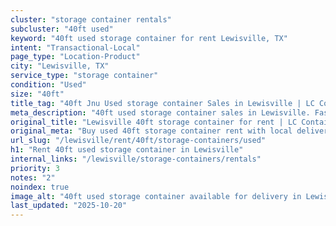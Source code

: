 ```yaml
---
cluster: "storage container rentals"
subcluster: "40ft used"
keyword: "40ft used storage container for rent Lewisville, TX"
intent: "Transactional-Local"
page_type: "Location-Product"
city: "Lewisville, TX"
service_type: "storage container"
condition: "Used"
size: "40ft"
title_tag: "40ft Jnu Used storage container Sales in Lewisville | LC Container"
meta_description: "40ft used storage container sales in Lewisville. Fast delivery, competitive pricing. Serving storage containers area. Quote ID: C8S. Call (214) 524-4168 for your free quote today."
original_title: "Lewisville 40ft storage container for rent | LC Container"
original_meta: "Buy used 40ft storage container rent with local delivery in Lewisville, TX. LC Container — local Since 2003. Request a fast quote today."
url_slug: "/lewisville/rent/40ft/storage-containers/used"
h1: "Rent 40ft used storage container in Lewisville"
internal_links: "/lewisville/storage-containers/rentals"
priority: 3
notes: "2"
noindex: true
image_alt: "40ft used storage container available for delivery in Lewisville"
last_updated: "2025-10-20"
---
```


<!-- TODO: Add unique city/inventory copy, images, and internal links here. -->
